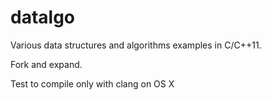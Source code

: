 datalgo
=======

Various data structures and algorithms examples in C/C++11.

Fork and expand.

Test to compile only with clang on OS X


